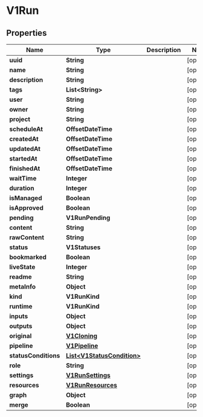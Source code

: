 

# V1Run


## Properties

Name | Type | Description | Notes
------------ | ------------- | ------------- | -------------
**uuid** | **String** |  |  [optional]
**name** | **String** |  |  [optional]
**description** | **String** |  |  [optional]
**tags** | **List&lt;String&gt;** |  |  [optional]
**user** | **String** |  |  [optional]
**owner** | **String** |  |  [optional]
**project** | **String** |  |  [optional]
**scheduleAt** | **OffsetDateTime** |  |  [optional]
**createdAt** | **OffsetDateTime** |  |  [optional]
**updatedAt** | **OffsetDateTime** |  |  [optional]
**startedAt** | **OffsetDateTime** |  |  [optional]
**finishedAt** | **OffsetDateTime** |  |  [optional]
**waitTime** | **Integer** |  |  [optional]
**duration** | **Integer** |  |  [optional]
**isManaged** | **Boolean** |  |  [optional]
**isApproved** | **Boolean** |  |  [optional]
**pending** | **V1RunPending** |  |  [optional]
**content** | **String** |  |  [optional]
**rawContent** | **String** |  |  [optional]
**status** | **V1Statuses** |  |  [optional]
**bookmarked** | **Boolean** |  |  [optional]
**liveState** | **Integer** |  |  [optional]
**readme** | **String** |  |  [optional]
**metaInfo** | **Object** |  |  [optional]
**kind** | **V1RunKind** |  |  [optional]
**runtime** | **V1RunKind** |  |  [optional]
**inputs** | **Object** |  |  [optional]
**outputs** | **Object** |  |  [optional]
**original** | [**V1Cloning**](V1Cloning.md) |  |  [optional]
**pipeline** | [**V1Pipeline**](V1Pipeline.md) |  |  [optional]
**statusConditions** | [**List&lt;V1StatusCondition&gt;**](V1StatusCondition.md) |  |  [optional]
**role** | **String** |  |  [optional]
**settings** | [**V1RunSettings**](V1RunSettings.md) |  |  [optional]
**resources** | [**V1RunResources**](V1RunResources.md) |  |  [optional]
**graph** | **Object** |  |  [optional]
**merge** | **Boolean** |  |  [optional]



